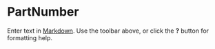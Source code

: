 # PartNumber

Enter text in [Markdown](http://daringfireball.net/projects/markdown/). Use the toolbar above, or click the **?** button for formatting help.
